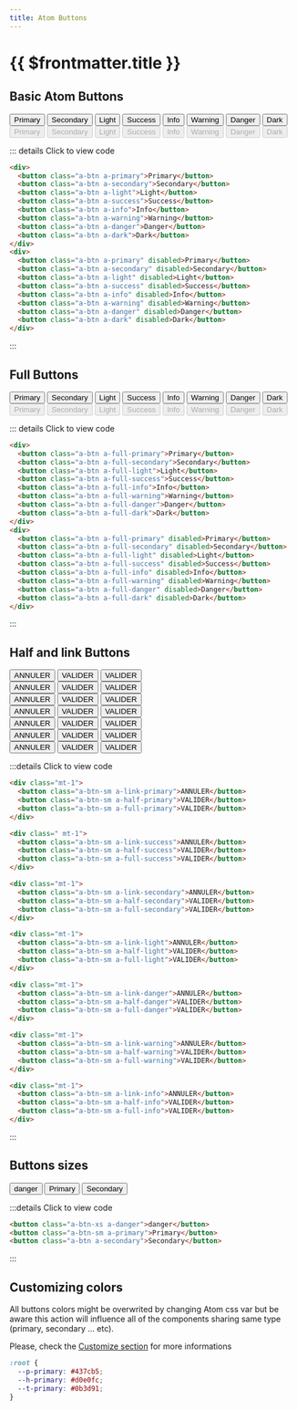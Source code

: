 ```yaml
---
title: Atom Buttons
---
```


# {{ $frontmatter.title }}

## Basic Atom Buttons

<div>
  <button class="a-btn a-primary">Primary</button>
  <button class="a-btn a-secondary">Secondary</button>
  <button class="a-btn a-light">Light</button>
  <button class="a-btn a-success">Success</button>
  <button class="a-btn a-info">Info</button>
  <button class="a-btn a-warning">Warning</button>
  <button class="a-btn a-danger">Danger</button>
  <button class="a-btn a-dark">Dark</button>
</div>
<div>
  <button class="a-btn a-primary" disabled>Primary</button>
  <button class="a-btn a-secondary" disabled>Secondary</button>
  <button class="a-btn a-light" disabled>Light</button>
  <button class="a-btn a-success" disabled>Success</button>
  <button class="a-btn a-info" disabled>Info</button>
  <button class="a-btn a-warning" disabled>Warning</button>
  <button class="a-btn a-danger" disabled>Danger</button>
  <button class="a-btn a-dark" disabled>Dark</button>
</div>

::: details Click to view code

```html
<div>
  <button class="a-btn a-primary">Primary</button>
  <button class="a-btn a-secondary">Secondary</button>
  <button class="a-btn a-light">Light</button>
  <button class="a-btn a-success">Success</button>
  <button class="a-btn a-info">Info</button>
  <button class="a-btn a-warning">Warning</button>
  <button class="a-btn a-danger">Danger</button>
  <button class="a-btn a-dark">Dark</button>
</div>
<div>
  <button class="a-btn a-primary" disabled>Primary</button>
  <button class="a-btn a-secondary" disabled>Secondary</button>
  <button class="a-btn a-light" disabled>Light</button>
  <button class="a-btn a-success" disabled>Success</button>
  <button class="a-btn a-info" disabled>Info</button>
  <button class="a-btn a-warning" disabled>Warning</button>
  <button class="a-btn a-danger" disabled>Danger</button>
  <button class="a-btn a-dark" disabled>Dark</button>
</div>
```

:::

## Full Buttons

<div>
  <button class="a-btn a-full-primary">Primary</button>
  <button class="a-btn a-full-secondary">Secondary</button>
  <button class="a-btn a-full-light">Light</button>
  <button class="a-btn a-full-success">Success</button>
  <button class="a-btn a-full-info">Info</button>
  <button class="a-btn a-full-warning">Warning</button>
  <button class="a-btn a-full-danger">Danger</button>
  <button class="a-btn a-full-dark">Dark</button>
</div>
<div>
  <button class="a-btn a-full-primary" disabled>Primary</button>
  <button class="a-btn a-full-secondary" disabled>Secondary</button>
  <button class="a-btn a-full-light" disabled>Light</button>
  <button class="a-btn a-full-success" disabled>Success</button>
  <button class="a-btn a-full-info" disabled>Info</button>
  <button class="a-btn a-full-warning" disabled>Warning</button>
  <button class="a-btn a-full-danger" disabled>Danger</button>
  <button class="a-btn a-full-dark" disabled>Dark</button>
</div>

::: details Click to view code

```html
<div>
  <button class="a-btn a-full-primary">Primary</button>
  <button class="a-btn a-full-secondary">Secondary</button>
  <button class="a-btn a-full-light">Light</button>
  <button class="a-btn a-full-success">Success</button>
  <button class="a-btn a-full-info">Info</button>
  <button class="a-btn a-full-warning">Warning</button>
  <button class="a-btn a-full-danger">Danger</button>
  <button class="a-btn a-full-dark">Dark</button>
</div>
<div>
  <button class="a-btn a-full-primary" disabled>Primary</button>
  <button class="a-btn a-full-secondary" disabled>Secondary</button>
  <button class="a-btn a-full-light" disabled>Light</button>
  <button class="a-btn a-full-success" disabled>Success</button>
  <button class="a-btn a-full-info" disabled>Info</button>
  <button class="a-btn a-full-warning" disabled>Warning</button>
  <button class="a-btn a-full-danger" disabled>Danger</button>
  <button class="a-btn a-full-dark" disabled>Dark</button>
</div>
```

:::

## Half and link Buttons

<div class="mt-1">
  <button class="a-btn-sm a-link-primary">ANNULER</button>
  <button class="a-btn-sm a-half-primary">VALIDER</button>
  <button class="a-btn-sm a-full-primary">VALIDER</button>
</div>

<div class=" mt-1">
  <button class="a-btn-sm a-link-success">ANNULER</button>
  <button class="a-btn-sm a-half-success">VALIDER</button>
  <button class="a-btn-sm a-full-success">VALIDER</button>
</div>

<div class="mt-1">
  <button class="a-btn-sm a-link-secondary">ANNULER</button>
  <button class="a-btn-sm a-half-secondary">VALIDER</button>
  <button class="a-btn-sm a-full-secondary">VALIDER</button>
</div>

<div class="mt-1">
  <button class="a-btn-sm a-link-light">ANNULER</button>
  <button class="a-btn-sm a-half-light">VALIDER</button>
  <button class="a-btn-sm a-full-light">VALIDER</button>
</div>

<div class="mt-1">
  <button class="a-btn-sm a-link-danger">ANNULER</button>
  <button class="a-btn-sm a-half-danger">VALIDER</button>
  <button class="a-btn-sm a-full-danger">VALIDER</button>
</div>

<div class="mt-1">
  <button class="a-btn-sm a-link-warning">ANNULER</button>
  <button class="a-btn-sm a-half-warning">VALIDER</button>
  <button class="a-btn-sm a-full-warning">VALIDER</button>
</div>

<div class="mt-1">
  <button class="a-btn-sm a-link-info">ANNULER</button>
  <button class="a-btn-sm a-half-info">VALIDER</button>
  <button class="a-btn-sm a-full-info">VALIDER</button>
</div>

:::details Click to view code

```html
<div class="mt-1">
  <button class="a-btn-sm a-link-primary">ANNULER</button>
  <button class="a-btn-sm a-half-primary">VALIDER</button>
  <button class="a-btn-sm a-full-primary">VALIDER</button>
</div>

<div class=" mt-1">
  <button class="a-btn-sm a-link-success">ANNULER</button>
  <button class="a-btn-sm a-half-success">VALIDER</button>
  <button class="a-btn-sm a-full-success">VALIDER</button>
</div>

<div class="mt-1">
  <button class="a-btn-sm a-link-secondary">ANNULER</button>
  <button class="a-btn-sm a-half-secondary">VALIDER</button>
  <button class="a-btn-sm a-full-secondary">VALIDER</button>
</div>

<div class="mt-1">
  <button class="a-btn-sm a-link-light">ANNULER</button>
  <button class="a-btn-sm a-half-light">VALIDER</button>
  <button class="a-btn-sm a-full-light">VALIDER</button>
</div>

<div class="mt-1">
  <button class="a-btn-sm a-link-danger">ANNULER</button>
  <button class="a-btn-sm a-half-danger">VALIDER</button>
  <button class="a-btn-sm a-full-danger">VALIDER</button>
</div>

<div class="mt-1">
  <button class="a-btn-sm a-link-warning">ANNULER</button>
  <button class="a-btn-sm a-half-warning">VALIDER</button>
  <button class="a-btn-sm a-full-warning">VALIDER</button>
</div>

<div class="mt-1">
  <button class="a-btn-sm a-link-info">ANNULER</button>
  <button class="a-btn-sm a-half-info">VALIDER</button>
  <button class="a-btn-sm a-full-info">VALIDER</button>
</div>
```

:::

## Buttons sizes

<button class="a-btn-xs a-danger">danger</button>
<button class="a-btn-sm a-primary">Primary</button>
<button class="a-btn a-secondary">Secondary</button>

:::details Click to view code

```html
<button class="a-btn-xs a-danger">danger</button>
<button class="a-btn-sm a-primary">Primary</button>
<button class="a-btn a-secondary">Secondary</button>
```

:::

## Customizing colors

All buttons colors might be overwrited by changing Atom css var but be aware this action will influence all of the components sharing same type (primary, secondary ... etc).

Please, check the [Customize section](../utilities/customize) for more informations

```css
:root {
  --p-primary: #437cb5;
  --h-primary: #d0e0fc;
  --t-primary: #0b3d91;
}
```
